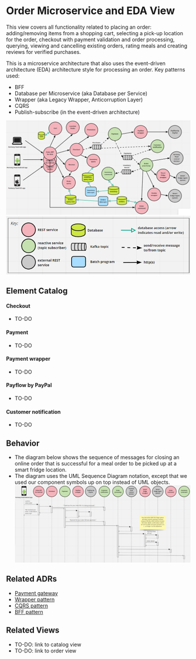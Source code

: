 # Order Microservice and EDA View 
This view covers all functionality related to placing an order: adding/removing items from a shopping cart, selecting
a pick-up location for the order, checkout with payment validation and order processing, querying, viewing and 
cancelling existing orders, rating meals and creating reviews for verified purchases. 

This is a microservice architecture that also uses the event-driven architecture (EDA) architecture style for 
processing an order. Key patterns used:
- BFF
- Database per Microservice (aka Database per Service)
- Wrapper (aka Legacy Wrapper, Anticorruption Layer)
- CQRS
- Publish-subscribe (in the event-driven architecture) 

![Order runtime view](../images/order-runtime-view-primary.png?raw=true)
![Notation key](../images/notation-key-runtime-views.png?raw=true)


## Element Catalog 

#### Checkout
- TO-DO

#### Payment
- TO-DO

#### Payment wrapper
- TO-DO

#### Payflow by PayPal
- TO-DO

#### Customer notification
- TO-DO


## Behavior
* The diagram below shows the sequence of messages for closing an online order that is successful for a meal order to
be picked up at a smart fridge location. 
* The diagram uses the UML Sequence Diagram notation, except that we used our component symbols up on top instead of
UML objects.   
![Order Sequence Diagram](../images/order-runtime-view-sd.png?raw=true)

 
## Related ADRs 
- [Payment gateway](../ADRs/ADR001-payment-gateway.md)
- [Wrapper pattern](../ADRs/ADR003-wrapper-pattern.md)
- [CQRS pattern](../ADRs/ADR004-cqrs-pattern.md)
- [BFF pattern](../ADRs/ADR002-bff-pattern.md)

## Related Views
- TO-DO: link to catalog view 
- TO-DO: link to order view 
